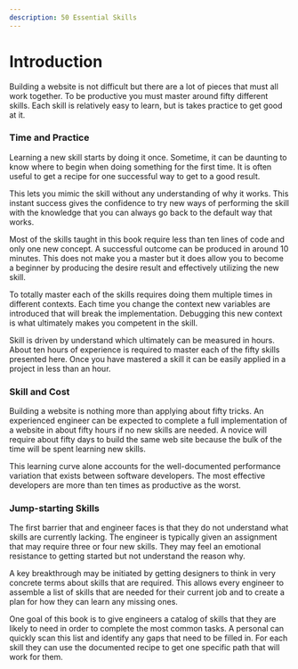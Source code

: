 ```yaml
---
description: 50 Essential Skills
---
```


# Introduction

Building a website is not difficult but there are a lot of pieces that must all work together.  To be productive you must master around fifty different skills. Each skill is relatively easy to learn, but is takes practice to get good at it.

### Time and Practice

Learning a new skill starts by doing it once. Sometime, it can be daunting to know where to begin when doing something for the first time.  It is often useful to get a recipe for one successful way to get to a good result.

This lets you mimic the skill without any understanding of why it works.  This instant success gives the confidence to try new ways of performing the skill with the knowledge that you can always go back to the default way that works.

Most of the skills taught in this book require less than ten lines of code and only one new concept.  A successful outcome can be produced in around 10 minutes. This does not make you a master but it does allow you to become a beginner by producing the desire result and effectively utilizing the new skill.

To totally master each of the skills requires doing them multiple times in different contexts. Each time you change the context new variables are introduced that will break the implementation.  Debugging this new context is what ultimately makes you competent in the skill.

Skill is driven by understand which ultimately can be measured in hours.  About ten hours of experience is required to master each of the fifty skills presented here.   Once you have mastered a skill it can be easily applied in a project in less than an hour.

### Skill and Cost

Building a website is nothing more than applying about fifty tricks.  An experienced engineer can be expected to complete a full implementation of a website in about fifty hours if no new skills are needed.  A novice will require about fifty days to build the same web site because the bulk of the time will be spent learning new skills.

This learning curve alone accounts for the well-documented performance variation that exists between software developers.  The most effective developers are more than ten times as productive as the worst.

### Jump-starting Skills

The first barrier that and engineer faces is that they do not understand what skills are currently lacking.  The engineer is typically given an assignment that may require three or four new skills. They may feel an emotional resistance to getting started but not understand the reason why.

A key breakthrough may be initiated by getting designers to think in very concrete terms about skills that are required.  This allows every engineer to assemble a list of skills that are needed for their current job and to create a plan for how they can learn any missing ones.

One goal of this book is to give engineers a catalog of skills that they are likely to need in order to complete the most common tasks.  A personal can quickly scan this list and identify any gaps that need to be filled in.  For each skill they can use the documented recipe to get one specific path that will work for them.





